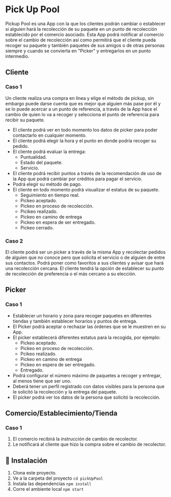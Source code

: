 # Pick Up Pool

Pickup Pool es una App con la que los clientes podrán cambiar o establecer si alguien hará la recolección de su paquete en un punto de recolección establecido por el comercio asociado. Esta App podrá notificar al comercio sobre el cambio de recolección así como permitirá que el cliente pueda recoger su paquete y también paquetes de sus amigos o de otras personas siempre y cuando se convierta en "Picker" y entregarlos en un punto intermedio.

## Cliente

### Caso 1

Un cliente realiza una compra en línea y elige el método de pickup, sin embargo puede darse cuenta que es mejor que alguien más pase por él y se lo puede acercar a un punto de referencia, a través de la App hace el cambio de quien lo va a recoger y selecciona el punto de referencia para recibir su paquete.

* El cliente podrá ver en todo momento los datos de picker para poder contactarlo en cualquier momento.
* El cliente podrá elegir la hora y el punto en donde podría recoger su pedido.
* El cliente podrá evaluar la entrega:
    * Puntualidad.
    * Estado del paquete.
    * Servicio. 
* El cliente podrá recibir puntos a través de la recomendación de uso de la App que podrá cambiar por créditos para pagar el servicio.
* Podrá elegir su método de pago.
* El cliente en todo momento podrá visualizar el estatus de su paquete.
    * Seguimiento en tiempo real.
    * Pickeo aceptado.
    * Pickeo en proceso de recolección.
    * Picikeo realizado.
    * Pickeo en camino de entrega
    * Pickeo en espera de ser entregado.
    * Pickeo cerrado.

### Caso 2

El cliente podrá ser un picker a través de la misma App y recolectar pedidos de alguien que no conoce pero que solicita el servicio o de alguien de entre sus contactos.
Podrá poner como favoritos a sus clientes y avisar que hará una recolección cercana.
El cliente tendrá la opción de establecer su punto de recolección de preferencia o el más cercano a su elección.


## Picker

### Caso 1

* Establecer un horario y zona para recoger paquetes en diferentes tiendas y también establecer horarios y puntos de entrega.
* El Picker podrá aceptar o rechazar las órdenes que se le muestren en su App.
* El picker establecerá diferentes estatus para la recogida, por ejemplo:
    * Pickeo aceptado.
    * Pickeo en proceso de recolección.
    * Pcikeo realizado.
    * Pickeo en camino de entrega
    * Pickeo en espera de ser entregado.
    * Entregado.
* Podrá configurar el número máximo de paquetes a recoger y entregar, al menos tiene que ser uno.
* Deberá tener un perfil registrado con datos visibles para la persona que le solicitó la recolección y la entrega del paquete.
* El picker podrá ver los datos de la persona que solicitó la recolección.


## Comercio/Establecimiento/Tienda

### Caso 1
1.	El comercio recibirá la instrucción de cambio de recolector.
2.	Le notificará al cliente que hizo la compra sobre el cambio de recolector.


## 🚀 Instalación
1. Clona este proyecto.
2. Ve a la carpeta del proyecto
`cd pickUpPool`
3. Instala las dependencias
`npm install`
4. Corre el ambiente local
`npm start`
